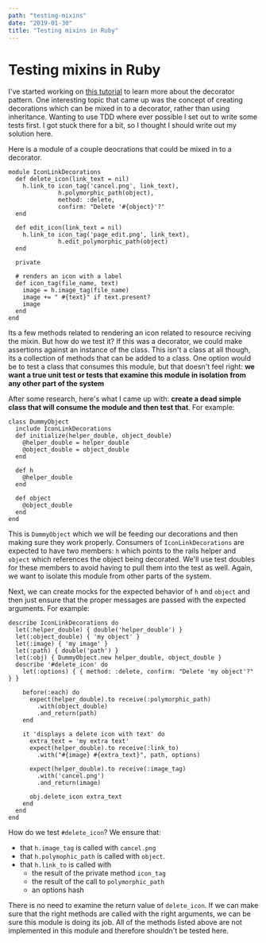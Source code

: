 ```yaml
---
path: "testing-mixins"
date: "2019-01-30"
title: "Testing mixins in Ruby"
---
```


# Testing mixins in Ruby

I've started working on [this tutorial](http://tutorials.jumpstartlab.com/topics/decorators.html) to learn more about the decorator pattern. One interesting topic that came up was the concept of creating decorations which can be mixed in to a decorator, rather than using inheritance. Wanting to use TDD where ever possible I set out to write some tests first. I got stuck there for a bit, so I thought I should write out my solution here.

Here is a module of a couple deocrations that could be mixed in to a decorator.

```
module IconLinkDecorations
  def delete_icon(link_text = nil)
    h.link_to icon_tag('cancel.png', link_text),
              h.polymorphic_path(object),
              method: :delete,
              confirm: "Delete '#{object}'?"
  end

  def edit_icon(link_text = nil)
    h.link_to icon_tag('page_edit.png', link_text),
              h.edit_polymorphic_path(object)
  end

  private

  # renders an icon with a label
  def icon_tag(file_name, text)
    image = h.image_tag(file_name)
    image += " #{text}" if text.present?
    image
  end
end
```

Its a few methods related to rendering an icon related to resource reciving the mixin. But how do we test it? If this was a decorator, we could make assertions against an instance of the class.  This isn't a class at all though, its a collection of methods that can be added to a class. One option would be to test a class that consumes this module, but that doesn't feel right: **we want a true unit test or tests that examine this module in isolation from any other part of the system**

After some research, here's what I came up with: **create a dead simple class that will consume the module and then test that**. For example:

```
class DummyObject
  include IconLinkDecorations
  def initialize(helper_double, object_double)
    @helper_double = helper_double
    @object_double = object_double
  end

  def h
    @helper_double
  end

  def object
    @object_double
  end
end
```

This is `DummyObject` which we will be feeding our decorations and then making sure they work properly. Consumers of `IconLinkDecorations` are expected to have two members: `h` which points to the rails helper and `object` which references the object being decorated. We'll use test doubles for these members to avoid having to pull them into the test as well. Again, we want to isolate this module from other parts of the system.

Next, we can create mocks for the expected behavior of `h` and `object` and then just ensure that the proper messages are passed with the expected arguments. For example:

```
describe IconLinkDecorations do
  let(:helper_double) { double('helper_double') }
  let(:object_double) { 'my object' }
  let(:image) { 'my image' }
  let(:path) { double('path') }
  let(:obj) { DummyObject.new helper_double, object_double }
  describe '#delete_icon' do
    let(:options) { { method: :delete, confirm: "Delete 'my object'?" } }

    before(:each) do
      expect(helper_double).to receive(:polymorphic_path)
        .with(object_double)
        .and_return(path)
    end

    it 'displays a delete icon with text' do
      extra_text = 'my extra text'
      expect(helper_double).to receive(:link_to)
        .with("#{image} #{extra_text}", path, options)

      expect(helper_double).to receive(:image_tag)
        .with('cancel.png')
        .and_return(image)

      obj.delete_icon extra_text
    end
  end
end
```

How do we test `#delete_icon`? We ensure that:
 - that `h.image_tag` is called with `cancel.png`
 - that `h.polymophic_path` is called with `object`.
 - that `h.link_to` is called with
   -  the result of the private method `icon_tag`
   -  the result of the call to `polymorphic_path`
   -  an options hash

There is no need to examine the return value of `delete_icon`. If we can make sure that the right methods are called with the right arguments, we can be sure this module is doing its job. All of the methods listed above are not implemented in this module and therefore shouldn't be tested here.
